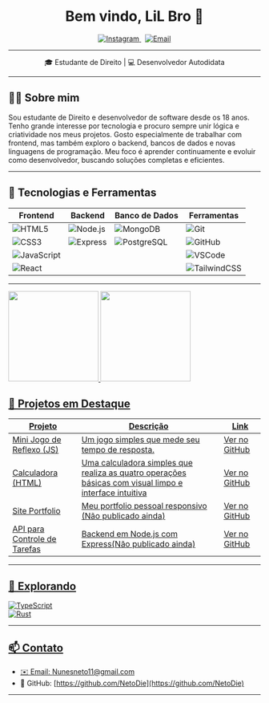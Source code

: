 <h1 align="center">Bem vindo, LiL Bro 👊</h1>

<p align="center">
  <a href="https://www.instagram.com/netonunes1408/" target="_blank" rel="noopener noreferrer">
    <img src="https://img.shields.io/badge/Instagram-E4405F?style=for-the-badge&logo=instagram&logoColor=white" alt="Instagram" />
  </a>
  &nbsp;
  <a href="mailto:Nunesneto11@gmail.com">
    <img src="https://img.shields.io/badge/Email-D14836?style=for-the-badge&logo=gmail&logoColor=white" alt="Email" />
  </a>
</p>

---

<p align="center">
  🎓 Estudante de Direito | 💻 Desenvolvedor Autodidata 
</p>

---

    
## 🧑‍💻 Sobre mim

Sou estudante de Direito e desenvolvedor de software desde os 18 anos. Tenho grande interesse por tecnologia e procuro sempre unir lógica e criatividade nos meus projetos. Gosto especialmente de trabalhar com frontend, mas também exploro o backend, bancos de dados e novas linguagens de programação. Meu foco é aprender continuamente e evoluir como desenvolvedor, buscando soluções completas e eficientes.

---

## 🚀 Tecnologias e Ferramentas

| Frontend                  | Backend                   | Banco de Dados          | Ferramentas                   |
|---------------------------|---------------------------|------------------------|------------------------------|
| ![HTML5](https://img.shields.io/badge/HTML5-E34F26?style=for-the-badge&logo=html5&logoColor=white)  | ![Node.js](https://img.shields.io/badge/Node.js-339933?style=for-the-badge&logo=node.js&logoColor=white)  | ![MongoDB](https://img.shields.io/badge/MongoDB-47A248?style=for-the-badge&logo=mongodb&logoColor=white)  | ![Git](https://img.shields.io/badge/Git-F05032?style=for-the-badge&logo=git&logoColor=white)  |
| ![CSS3](https://img.shields.io/badge/CSS3-1572B6?style=for-the-badge&logo=css3&logoColor=white)      | ![Express](https://img.shields.io/badge/Express-000000?style=for-the-badge&logo=express&logoColor=white) | ![PostgreSQL](https://img.shields.io/badge/PostgreSQL-316192?style=for-the-badge&logo=postgresql&logoColor=white) | ![GitHub](https://img.shields.io/badge/GitHub-181717?style=for-the-badge&logo=github&logoColor=white) |
| ![JavaScript](https://img.shields.io/badge/JavaScript-F7DF1E?style=for-the-badge&logo=javascript&logoColor=black) |                           |                        | ![VSCode](https://img.shields.io/badge/VSCode-007ACC?style=for-the-badge&logo=visual-studio-code&logoColor=white) |
| ![React](https://img.shields.io/badge/React-61DAFB?style=for-the-badge&logo=react&logoColor=black)    |                           |                        | ![TailwindCSS](https://img.shields.io/badge/TailwindCSS-06B6D4?style=for-the-badge&logo=tailwind-css&logoColor=white) |

---

<div>
  <a href="https://github.com/NetoDie">
    <img height="180em" src="https://github-readme-stats.vercel.app/api?username=NetoDie&show_icons=true&theme=radical&include_all_commits=true&count_private=true"/>
    <img height="180em" src="https://github-readme-stats.vercel.app/api/top-langs/?username=NetoDie&layout=compact&langs_count=16&theme=radical"/>
</div>


## 📂 Projetos em Destaque

| Projeto                          | Descrição                             | Link                    |
|---------------------------------|-------------------------------------|-------------------------|
| Mini Jogo de Reflexo (JS)        | Um jogo simples que mede seu tempo de resposta.   | [Ver no GitHub](https://netodie.github.io/Teste-de-Reflexo/ ) |
| Calculadora (HTML)        | Uma calculadora simples que realiza as quatro operações básicas com visual limpo e interface intuitiva   | [Ver no GitHub](https://netodie.github.io/Calculadora-Simples/ ) |
| Site Portfolio                   | Meu portfolio pessoal responsivo (Não publicado ainda)   | [Ver no GitHub](https://github.com/NetoDie/portfolio)          |
| API para Controle de Tarefas    | Backend em Node.js com Express(Não publicado ainda)        | [Ver no GitHub](https://github.com/NetoDie/api-tarefas)         |

---

## 🚧 Explorando

![TypeScript](https://img.shields.io/badge/TypeScript-3178C6?style=for-the-badge&logo=typescript&logoColor=white)  
![Rust](https://img.shields.io/badge/Rust-000000?style=for-the-badge&logo=rust&logoColor=white)  

---

## 📫 Contato

- ✉️ Email: [Nunesneto11@gmail.com](mailto:Nunesneto11@gmail.com)  
- 🔗 GitHub: [https://github.com/NetoDie](https://github.com/NetoDie)  
 

---


